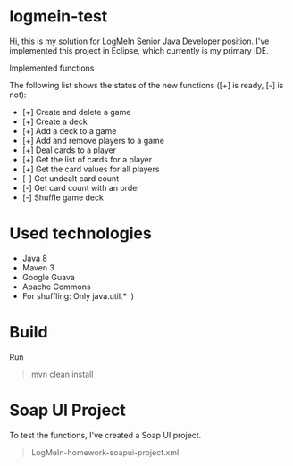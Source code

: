 # logmein-test

Hi, this is my solution for LogMeIn Senior Java Developer position. I've implemented this project in Eclipse, which currently is my primary IDE.

Implemented functions

The following list shows the status of the new functions ([+] is ready, [-] is not):

- [+] Create and delete a game
- [+] Create a deck
- [+] Add a deck to a game
- [+] Add and remove players to a game
- [+] Deal cards to a player
- [+] Get the list of cards for a player
- [+] Get the card values for all players
- [-] Get undealt card count
- [-] Get card count with an order
- [-] Shuffle game deck

# Used technologies

- Java 8
- Maven 3
- Google Guava
- Apache Commons
- For shuffling: Only java.util.* :)

# Build

Run 

> mvn clean install

# Soap UI Project

To test the functions, I've created a Soap UI project. 

> LogMeIn-homework-soapui-project.xml